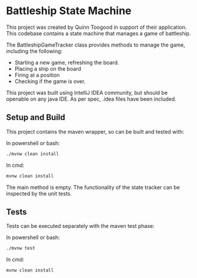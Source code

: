 # Battleship State Machine

This project was created by Quinn Toogood in support of their application. This codebase contains a state machine that
manages a game of battleship.

The BattleshipGameTracker class provides methods to manage the game, including the following:

- Starting a new game, refreshing the board.
- Placing a ship on the board
- Firing at a position
- Checking if the game is over.

This project was built using IntelliJ IDEA community, but should be openable on any java IDE. As per spec, .idea files
have been included.

## Setup and Build

This project contains the maven wrapper, so can be built and tested with:

In powershell or bash:

```bash
./mvnw clean install
```

In cmd:

```cmd
mvnw clean install
```

The main method is empty. The functionality of the state tracker can be inspected by the unit tests.

## Tests

Tests can be executed separately with the maven test phase:

In powershell or bash:

```bash
./mvnw test
```

In cmd:

```cmd
mvnw clean install
```